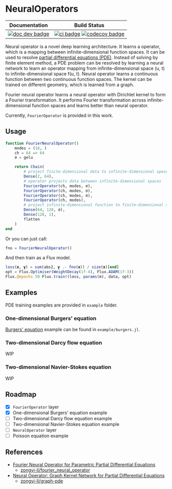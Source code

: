 # NeuralOperators

| **Documentation** | **Build Status** |
|:-----------------:|:----------------:|
| [![doc dev badge]][doc dev link] | [![ci badge]][ci link] [![codecov badge]][codecov link] |

[doc dev badge]: https://img.shields.io/badge/docs-dev-blue.svg
[doc dev link]: https://foldfelis.github.io/NeuralOperators.jl//dev

[ci badge]: https://github.com/foldfelis/NeuralOperators.jl/actions/workflows/CI.yml/badge.svg
[ci link]: https://github.com/foldfelis/NeuralOperators.jl/actions/workflows/CI.yml
[codecov badge]: https://codecov.io/gh/foldfelis/NeuralOperators.jl/branch/master/graph/badge.svg?token=JQH3MP1Y9R
[codecov link]: https://codecov.io/gh/foldfelis/NeuralOperators.jl

Neural operator is a novel deep learning architecture. It learns a operator, which is a mapping
between infinite-dimensional function spaces. It can be used to resolve [partial differential equations (PDE)](https://en.wikipedia.org/wiki/Partial_differential_equation).
Instead of solving by finite element method, a PDE problem can be resolved by learning a neural network to learn an operator
mapping from infinite-dimensional space (u, t) to infinite-dimensional space f(u, t). Neural operator learns a continuous function
between two continuous function spaces. The kernel can be trained on different geometry, which is learned from a graph.

Fourier neural operator learns a neural operator with Dirichlet kernel to form a Fourier transformation. It performs Fourier transformation across infinite-dimensional function spaces and learns better than neural operator.

Currently, `FourierOperator` is provided in this work.

## Usage

```julia
function FourierNeuralOperator()
    modes = (16, )
    ch = 64 => 64
    σ = gelu

    return Chain(
        # project finite-dimensional data to infinite-dimensional space
        Dense(2, 64),
        # operator projects data between infinite-dimensional spaces
        FourierOperator(ch, modes, σ),
        FourierOperator(ch, modes, σ),
        FourierOperator(ch, modes, σ),
        FourierOperator(ch, modes),
        # project infinite-dimensional function to finite-dimensional space
        Dense(64, 128, σ),
        Dense(128, 1),
        flatten
    )
end
```

Or you can just call:

```julia
fno = FourierNeuralOperator()
```

And then train as a Flux model.

```julia
loss(𝐱, 𝐲) = sum(abs2, 𝐲 .- fno(𝐱)) / size(𝐱)[end]
opt = Flux.Optimiser(WeightDecay(1f-4), Flux.ADAM(1f-3))
Flux.@epochs 50 Flux.train!(loss, params(m), data, opt)
```

## Examples

PDE training examples are provided in `example` folder.

### One-dimensional Burgers' equation

[Burgers' equation](https://en.wikipedia.org/wiki/Burgers%27_equation) example can be found in `example/burgers.jl`.

### Two-dimensional Darcy flow equation

WIP

### Two-dimensional Navier-Stokes equation

WIP

## Roadmap

- [x] `FourierOperator` layer
- [x] One-dimensional Burgers' equation example
- [ ] Two-dimensional Darcy flow equation example
- [ ] Two-dimensional Navier-Stokes equation example
- [ ] `NeuralOperator` layer
- [ ] Poisson equation example

## References

- [Fourier Neural Operator for Parametric Partial Differential Equations](https://arxiv.org/abs/2010.08895)
  - [zongyi-li/fourier_neural_operator](https://github.com/zongyi-li/fourier_neural_operator)
- [Neural Operator: Graph Kernel Network for Partial Differential Equations](https://arxiv.org/abs/2003.03485)
  - [zongyi-li/graph-pde](https://github.com/zongyi-li/graph-pde)
